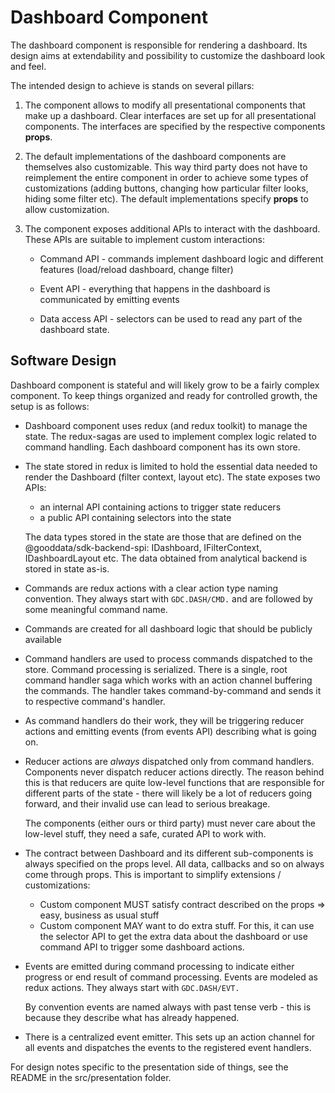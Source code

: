 # Dashboard Component

The dashboard component is responsible for rendering a dashboard. Its design aims at extendability and
possibility to customize the dashboard look and feel.

The intended design to achieve is stands on several pillars:

1.  The component allows to modify all presentational components that make up a dashboard. Clear interfaces are set
    up for all presentational components. The interfaces are specified by the respective components **props**.

2.  The default implementations of the dashboard components are themselves also customizable. This way third party
    does not have to reimplement the entire component in order to achieve some types of customizations (adding buttons,
    changing how particular filter looks, hiding some filter etc). The default implementations specify **props**
    to allow customization.

3.  The component exposes additional APIs to interact with the dashboard. These APIs are suitable to implement
    custom interactions:

    -   Command API - commands implement dashboard logic and different features (load/reload dashboard, change
        filter)
    -   Event API - everything that happens in the dashboard is communicated by emitting events

    -   Data access API - selectors can be used to read any part of the dashboard state.

## Software Design

Dashboard component is stateful and will likely grow to be a fairly complex component. To keep things organized and
ready for controlled growth, the setup is as follows:

-   Dashboard component uses redux (and redux toolkit) to manage the state. The redux-sagas are used to implement
    complex logic related to command handling. Each dashboard component has its own store.

-   The state stored in redux is limited to hold the essential data needed to render the Dashboard (filter context,
    layout etc). The state exposes two APIs:

    -   an internal API containing actions to trigger state reducers
    -   a public API containing selectors into the state

    The data types stored in the state are those that are defined on the @gooddata/sdk-backend-spi: IDashboard, IFilterContext,
    IDashboardLayout etc. The data obtained from analytical backend is stored in state as-is.

-   Commands are redux actions with a clear action type naming convention. They always start with `GDC.DASH/CMD.` and are followed
    by some meaningful command name.
-   Commands are created for all dashboard logic that should be publicly available

-   Command handlers are used to process commands dispatched to the store. Command processing is serialized. There
    is a single, root command handler saga which works with an action channel buffering the commands. The handler
    takes command-by-command and sends it to respective command's handler.
-   As command handlers do their work, they will be triggering reducer actions and emitting events (from events API)
    describing what is going on.
-   Reducer actions are _always_ dispatched only from command handlers. Components never dispatch reducer actions
    directly. The reason behind this is that reducers are quite low-level functions that are responsible for different
    parts of the state - there will likely be a lot of reducers going forward, and their invalid use can lead to serious
    breakage.

    The components (either ours or third party) must never care about the low-level stuff, they need a safe, curated
    API to work with.

-   The contract between Dashboard and its different sub-components is always specified on the props level. All
    data, callbacks and so on always come through props. This is important to simplify extensions / customizations:

    -   Custom component MUST satisfy contract described on the props => easy, business as usual stuff
    -   Custom component MAY want to do extra stuff. For this, it can use the selector API to get the extra data
        about the dashboard or use command API to trigger some dashboard actions.

-   Events are emitted during command processing to indicate either progress or end result of command processing. Events
    are modeled as redux actions. They always start with `GDC.DASH/EVT.`

    By convention events are named always with past tense verb - this is because they describe what has already happened.

-   There is a centralized event emitter. This sets up an action channel for all events and dispatches the events
    to the registered event handlers.

For design notes specific to the presentation side of things, see the README in the src/presentation folder.
